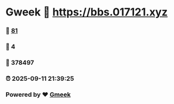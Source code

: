 # Gweek :link: https://bbs.017121.xyz 
### :page_facing_up: [81](https://bbs.017121.xyz/tag.html) 
### :speech_balloon: 4 
### :hibiscus: 378497 
### :alarm_clock: 2025-09-11 21:39:25 
### Powered by :heart: [Gmeek](https://github.com/Meekdai/Gmeek)
